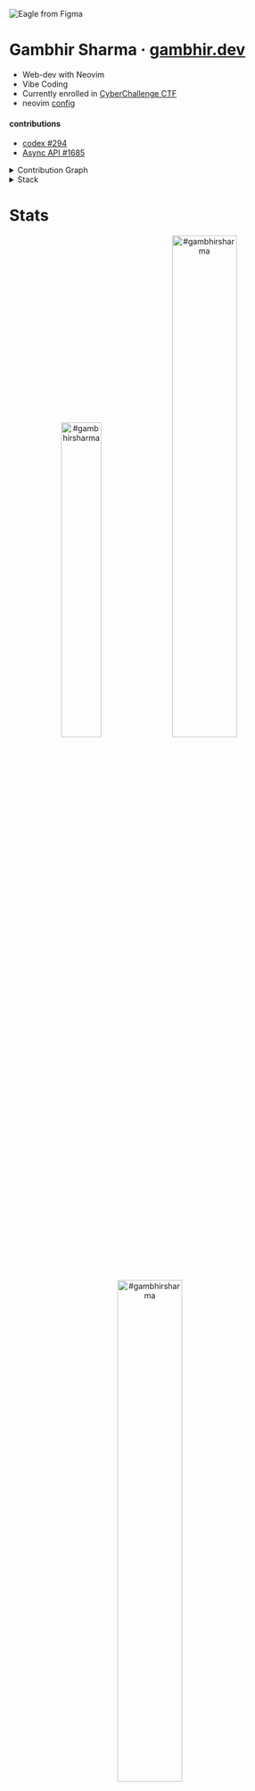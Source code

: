 
<!-- ![image](https://github.com/gambhirsharma/Gambhirsharma/assets/69895353/fef60375-2d06-4a2a-bec2-a2ef150fb495) -->

![Eagle from Figma](https://github.com/user-attachments/assets/0fe7897e-c0f8-4927-8160-ba7160ee477e)

<!-- ![Light 01](https://github.com/user-attachments/assets/b60d4b75-03f4-43e1-99b8-5ad932b195e7) -->



<!-- # <p align="left">Gambhir Sharma <img src="https://github.com/TheDudeThatCode/TheDudeThatCode/blob/master/Assets/Hi.gif" width="30px"></p> -->
# Gambhir Sharma · [gambhir.dev](https://gambhir.dev)

- Web-dev with Neovim
- Vibe Coding
- Currently enrolled in [CyberChallenge CTF](https://cyberchallenge.it/)
- neovim [config](https://github.com/gambhirsharma/nvim)

#### contributions 
- [codex #294](https://github.com/openai/codex/pull/294)
- [Async API #1685](https://github.com/asyncapi/cli/issues/1685)
<!--
<table>
<tr>
  <td valign="center">
    👩‍💻 I am a 19 years old Web-Developer from India 🏡.<br><br>
    🌱 I am currently learning TypeScript & Rust.<br><br>
    🎯 My Goal is to Contribute to as many open-source projects as possible.<br><br>
    ✨ I love to create useful program that makes life easier.<br><br>
<td >
   <a href="https://app.daily.dev/gambhir"><img src="https://api.daily.dev/devcards/57471342b6344a92a456d35a9abc1b76.png?r=vdr" width="400" alt="Gambhir Sharma's Dev Card"/></a>
  </td>
</tr>
</table>
-->
<!-- 
![Gambhir's github activity graph](https://github-readme-activity-graph.cyclic.app/graph?username=gambhirsharma&theme=react-dark)
--> 
<!-- # Technologies ⚙  -->
<details>
  <summary>Contribution Graph</summary>
  
[![Gambhir's github activity graph](https://github-readme-activity-graph.vercel.app/graph?username=gambhirsharma&theme=react-dark)](https://github.com/gambhirsharma)
  
</details>


<details>
  

<summary>Stack</summary>

<p align='center'>
 <img src="https://skillicons.dev/icons?i=js,typescript,sass,pug,py,cpp,rust" />
</p>
<p align='center'>
 <img src="https://skillicons.dev/icons?i=react,nextjs,redux,redis,tailwind,threejs,graphql,nodejs,mongodb,django,firebase,jest" />
</p>

</details>

# Stats
<p align="center">
<img width="38%" src="https://github-readme-stats.vercel.app/api/top-langs?username=gambhirsharma&show_icons=true&theme=highcontrast&locale=en&layout=compact&hide_border=true" alt="#gambhirsharma" /> 

<img width="48%" src="https://github-readme-stats.vercel.app/api?username=gambhirsharma&show_icons=true&theme=highcontrast&locale=en&hide_border=true" alt="#gambhirsharma" />

<img width="48%" src="https://github-readme-streak-stats.herokuapp.com/?user=gambhirsharma&theme=highcontrast&hide_border=true" alt="#gambhirsharma" />
</p>
